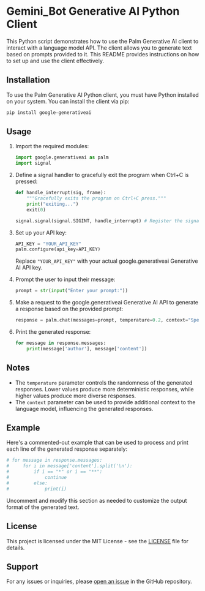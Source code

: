 # Gemini_Bot Generative AI Python Client

This Python script demonstrates how to use the Palm Generative AI client to interact with a language model API. The client allows you to generate text based on prompts provided to it. This README provides instructions on how to set up and use the client effectively.

## Installation

To use the Palm Generative AI Python client, you must have Python installed on your system. You can install the client via pip:

```bash
pip install google-generativeai
```

## Usage

1. Import the required modules:

    ```python
    import google.generativeai as palm
    import signal
    ```

2. Define a signal handler to gracefully exit the program when Ctrl+C is pressed:

    ```python
    def handle_interrupt(sig, frame):
        """Gracefully exits the program on Ctrl+C press."""
        print("exiting...")
        exit(0)

    signal.signal(signal.SIGINT, handle_interrupt) # Register the signal handler
    ```

3. Set up your API key:

    ```python
    API_KEY = "YOUR_API_KEY"
    palm.configure(api_key=API_KEY)
    ```

    Replace `"YOUR_API_KEY"` with your actual google.generativeai Generative AI API key.

4. Prompt the user to input their message:

    ```python
    prompt = str(input("Enter your prompt:"))
    ```

5. Make a request to the google.generativeai Generative AI API to generate a response based on the provided prompt:

    ```python
    response = palm.chat(messages=prompt, temperature=0.2, context="Speak like a AI assistance")
    ```

6. Print the generated response:

    ```python
    for message in response.messages:
        print(message['author'], message['content'])
    ```

## Notes

- The `temperature` parameter controls the randomness of the generated responses. Lower values produce more deterministic responses, while higher values produce more diverse responses.
- The `context` parameter can be used to provide additional context to the language model, influencing the generated responses.

## Example

Here's a commented-out example that can be used to process and print each line of the generated response separately:

```python
# for message in response.messages:
#     for i in message['content'].split('\n'):
#         if i == "*" or i == "**":
#             continue
#         else:
#             print(i)
```

Uncomment and modify this section as needed to customize the output format of the generated text.

## License

This project is licensed under the MIT License - see the [LICENSE](LICENSE) file for details.

## Support

For any issues or inquiries, please [open an issue](https://github.com/Ro706/Gemini_Bot/issues) in the GitHub repository.
